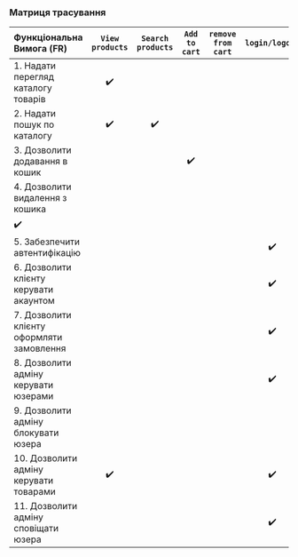 ### Матриця трасування

| Функціональна Вимога (FR) | `View products` | `Search products` | `Add to cart` | `remove from cart` | `login/logout` | `Manage own account` | `Checkout` | `Manage user account` | `Block user...` | `Manage products` | `notify user` |
| :--- | :---: | :---: | :---: | :---: | :---: | :---: | :---: | :---: | :---: | :---: | :---: |
| 1. Надати перегляд каталогу товарів | ✔️ | | | | | | | | | | |
| 2. Надати пошук по каталогу | ✔️ | ✔️ | | | | | | | | | |
| 3. Дозволити додавання в кошик | | | ✔️ | | | | | | | | |
| 4. Дозволити видалення з кошика | | | | 
✔️ | | | | | | | |
| 5. Забезпечити автентифікацію | | | | | ✔️ | | | | | | |
| 6. Дозволити клієнту керувати акаунтом | | | | | ✔️ | ✔️ | | | | | |
| 7. Дозволити клієнту оформляти замовлення | | | | | ✔️ | | ✔️ | | | | |
| 8. Дозволити адміну керувати юзерами | | | | | ✔️ | | | ✔️ | | | |
| 9. Дозволити адміну блокувати юзера | | | | | | | | ✔️ | ✔️ | | |
| 10. Дозволити адміну керувати товарами | ✔️ | | | | ✔️ | | | | | ✔️ | |
| 11. Дозволити адміну сповіщати юзера | | | | | ✔️ | | | | | | ✔️ |